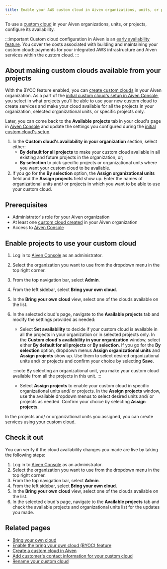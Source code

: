 ```yaml
---
title: Enable your AWS custom cloud in Aiven organizations, units, or projects
---
```


To use a [custom cloud](/docs/platform/concepts/byoc) in your Aiven organizations, units, or projects, configure its availability.

:::important
Custom cloud configuration in Aiven is an
[early availability feature](/docs/platform/concepts/beta_services). You cover the costs associated with building and
maintaining your custom cloud: payments for your integrated AWS
infrastructure and Aiven services within the custom cloud.
:::

## About making custom clouds available from your projects

With the BYOC feature enabled, you can
[create custom clouds](/docs/platform/howto/byoc/create-custom-cloud) in your Aiven organization. As a part of the
[initial custom cloud's setup in Aiven Console](/docs/platform/howto/byoc/create-custom-cloud), you select in what projects you'll be able to use your new
custom cloud to create services and make your
cloud available for all the projects in your organization, selected
organizational units, or specific projects only.

Later, you can come back to the **Available projects** tab in your
cloud's page in [Aiven Console](https://console.aiven.io/) and update
the settings you configured during the
[initial custom cloud's setup](/docs/platform/howto/byoc/create-custom-cloud).

1.  In the **Custom cloud's availability in your organization**
    section, select either:
    - **By default for all projects** to make your custom cloud
      available in all existing and future projects in the
      organization, or;
    - **By selection** to pick specific projects or organizational
      units where you want your custom cloud to be available.
1.  If you go for the **By selection** option, the **Assign
    organizational units** field and the **Assign projects** field show
    up. Enter the names of organizational units and/ or projects in
    which you want to be able to use your custom cloud.

## Prerequisites

-  Administrator's role for your Aiven organization
-  At least one
   [custom cloud created](/docs/platform/howto/byoc/create-custom-cloud) in your Aiven organization
-  Access to [Aiven Console](https://console.aiven.io/)

## Enable projects to use your custom cloud

1.  Log in to [Aiven Console](https://console.aiven.io/) as an
    administrator.

1.  Select the organization you want to use from the dropdown menu in
    the top right corner.

1.  From the top navigation bar, select **Admin**.

1.  From the left sidebar, select **Bring your own cloud**.

1.  In the **Bring your own cloud** view, select one of the clouds
    available on the list.

1.  In the selected cloud's page, navigate to the **Available
    projects** tab and modify the settings provided as needed:

    -   Select **Set availability** to decide if your custom cloud is
        available in all the projects in your organization or in
        selected projects only. In the **Custom cloud's availability in
        your organization** window, select either **By default for all
        projects** or **By selection**. If you go for the **By
        selection** option, dropdown menus **Assign organizational
        units** and **Assign projects** show up. Use them to select
        desired organizational units and/ or projects and confirm your
        choice by selecting **Save**.

    :::note
    By selecting an organizational unit, you make your custom cloud
    available from all the projects in this unit.
    :::

    -   Select **Assign projects** to enable your custom cloud in
        specific organizational units and/ or projects. In the **Assign
        projects** window, use the available dropdown menus to select
        desired units and/ or projects as needed. Confirm your choice by
        selecting **Assign projects**.

In the projects and/ or organizational units you assigned, you can
create services using your custom cloud.

## Check it out

You can verify if the cloud availability changes you made are live by
taking the following steps:

1.  Log in to [Aiven Console](https://console.aiven.io/) as an
    administrator.
1.  Select the organization you want to use from the dropdown menu in
    the top right corner.
1.  From the top navigation bar, select **Admin**.
1.  From the left sidebar, select **Bring your own cloud**.
1.  In the **Bring your own cloud** view, select one of the clouds
    available on the list.
1.  In the selected cloud's page, navigate to the **Available
    projects** tab and check the available projects and organizational
    units list for the updates you made.

## Related pages

-   [Bring your own cloud](/docs/platform/concepts/byoc)
-   [Enable the bring your own cloud (BYOC) feature](/docs/platform/howto/byoc/enable-byoc)
-   [Create a custom cloud in Aiven](/docs/platform/howto/byoc/create-custom-cloud)
-   [Add customer's contact information for your custom cloud](/docs/platform/howto/byoc/add-customer-info-custom-cloud)
-   [Rename your custom cloud](/docs/platform/howto/byoc/rename-custom-cloud)
